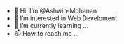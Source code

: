 - 👋 Hi, I’m @Ashwin-Mohanan
- 👀 I’m interested in Web Develoment
- 🌱 I’m currently learning ...
- 📫 How to reach me ...

<!---
Ashwin-Mohanan/Ashwin-Mohanan is a ✨ special ✨ repository because its `README.md` (this file) appears on your GitHub profile.
You can click the Preview link to take a look at your changes.
--->
